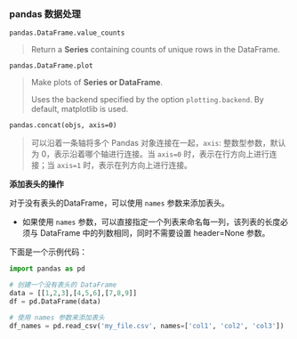 ### pandas 数据处理

`pandas.DataFrame.value_counts`

> Return a **Series** containing counts of unique rows in the DataFrame.



`pandas.DataFrame.plot`

> Make plots of **Series or DataFrame**.
>
> Uses the backend specified by the option `plotting.backend`. By default, matplotlib is used.



`pandas.concat(objs, axis=0)`

> 可以沿着一条轴将多个 Pandas 对象连接在一起，`axis`: 整数型参数，默认为 0，表示沿着哪个轴进行连接。当 `axis=0` 时，表示在行方向上进行连接；当 `axis=1` 时，表示在列方向上进行连接。



**添加表头的操作**

对于没有表头的DataFrame，可以使用 `names` 参数来添加表头。

- 如果使用 `names` 参数，可以直接指定一个列表来命名每一列，该列表的长度必须与 DataFrame 中的列数相同，同时不需要设置 header=None 参数。

下面是一个示例代码：

```python
import pandas as pd

# 创建一个没有表头的 DataFrame
data = [[1,2,3],[4,5,6],[7,8,9]]
df = pd.DataFrame(data)

# 使用 names 参数来添加表头
df_names = pd.read_csv('my_file.csv', names=['col1', 'col2', 'col3'])
```


